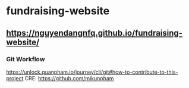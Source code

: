 # fundraising-website

## https://nguyendangnfq.github.io/fundraising-website/


### Git Workflow 
https://unlock.quanpham.io/journey/cli/git#how-to-contribute-to-this-project
CRE: https://github.com/mikunpham
